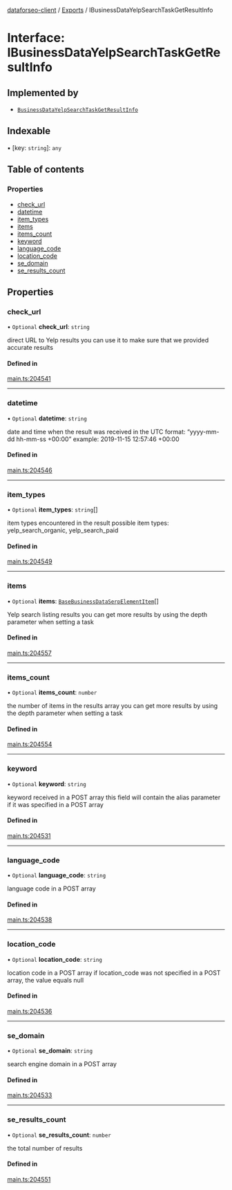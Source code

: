[dataforseo-client](../README.md) / [Exports](../modules.md) / IBusinessDataYelpSearchTaskGetResultInfo

# Interface: IBusinessDataYelpSearchTaskGetResultInfo

## Implemented by

- [`BusinessDataYelpSearchTaskGetResultInfo`](../classes/BusinessDataYelpSearchTaskGetResultInfo.md)

## Indexable

▪ [key: `string`]: `any`

## Table of contents

### Properties

- [check\_url](IBusinessDataYelpSearchTaskGetResultInfo.md#check_url)
- [datetime](IBusinessDataYelpSearchTaskGetResultInfo.md#datetime)
- [item\_types](IBusinessDataYelpSearchTaskGetResultInfo.md#item_types)
- [items](IBusinessDataYelpSearchTaskGetResultInfo.md#items)
- [items\_count](IBusinessDataYelpSearchTaskGetResultInfo.md#items_count)
- [keyword](IBusinessDataYelpSearchTaskGetResultInfo.md#keyword)
- [language\_code](IBusinessDataYelpSearchTaskGetResultInfo.md#language_code)
- [location\_code](IBusinessDataYelpSearchTaskGetResultInfo.md#location_code)
- [se\_domain](IBusinessDataYelpSearchTaskGetResultInfo.md#se_domain)
- [se\_results\_count](IBusinessDataYelpSearchTaskGetResultInfo.md#se_results_count)

## Properties

### check\_url

• `Optional` **check\_url**: `string`

direct URL to Yelp results
you can use it to make sure that we provided accurate results

#### Defined in

[main.ts:204541](https://github.com/dataforseo/TypeScriptClient/blob/7ca1aa4/main.ts#L204541)

___

### datetime

• `Optional` **datetime**: `string`

date and time when the result was received
in the UTC format: “yyyy-mm-dd hh-mm-ss +00:00”
example:
2019-11-15 12:57:46 +00:00

#### Defined in

[main.ts:204546](https://github.com/dataforseo/TypeScriptClient/blob/7ca1aa4/main.ts#L204546)

___

### item\_types

• `Optional` **item\_types**: `string`[]

item types encountered in the result
possible item types: yelp_search_organic, yelp_search_paid

#### Defined in

[main.ts:204549](https://github.com/dataforseo/TypeScriptClient/blob/7ca1aa4/main.ts#L204549)

___

### items

• `Optional` **items**: [`BaseBusinessDataSerpElementItem`](../classes/BaseBusinessDataSerpElementItem.md)[]

Yelp search listing results
you can get more results by using the depth parameter when setting a task

#### Defined in

[main.ts:204557](https://github.com/dataforseo/TypeScriptClient/blob/7ca1aa4/main.ts#L204557)

___

### items\_count

• `Optional` **items\_count**: `number`

the number of items in the results array
you can get more results by using the depth parameter when setting a task

#### Defined in

[main.ts:204554](https://github.com/dataforseo/TypeScriptClient/blob/7ca1aa4/main.ts#L204554)

___

### keyword

• `Optional` **keyword**: `string`

keyword received in a POST array
this field will contain the alias parameter if it was specified in a POST array

#### Defined in

[main.ts:204531](https://github.com/dataforseo/TypeScriptClient/blob/7ca1aa4/main.ts#L204531)

___

### language\_code

• `Optional` **language\_code**: `string`

language code in a POST array

#### Defined in

[main.ts:204538](https://github.com/dataforseo/TypeScriptClient/blob/7ca1aa4/main.ts#L204538)

___

### location\_code

• `Optional` **location\_code**: `string`

location code in a POST array
if location_code was not specified in a POST array, the value equals null

#### Defined in

[main.ts:204536](https://github.com/dataforseo/TypeScriptClient/blob/7ca1aa4/main.ts#L204536)

___

### se\_domain

• `Optional` **se\_domain**: `string`

search engine domain in a POST array

#### Defined in

[main.ts:204533](https://github.com/dataforseo/TypeScriptClient/blob/7ca1aa4/main.ts#L204533)

___

### se\_results\_count

• `Optional` **se\_results\_count**: `number`

the total number of results

#### Defined in

[main.ts:204551](https://github.com/dataforseo/TypeScriptClient/blob/7ca1aa4/main.ts#L204551)
